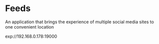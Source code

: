 # Feeds
An application that brings the experience of multiple social media sites to one convenient location

exp://192.168.0.178:19000
